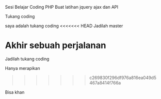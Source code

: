 Sesi Belajar Coding PHP
Buat latihan jquery ajax dan API

Tukang coding

saya adalah tukang coding
<<<<<<< HEAD
Jadilah master

Akhir sebuah perjalanan
=======
Jadilah tukang coding

Hanya merapikan
>>>>>>> c269830f296df976a816ea049d5467a8414f766a

Bisa khan

